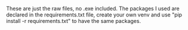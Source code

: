These are just the raw files, no .exe included. The packages I used are declared in the requirements.txt file, create your own venv and use "pip install -r requirements.txt" to have the same packages.

